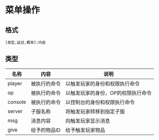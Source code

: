 # 菜单操作
## 格式
```code
[类型,延迟,概率]:内容
```
## 类型
|  名称   | 内容  | 说明  |
|  ----  | ----  | ----  |
| player | 被执行的命令 | 以触发玩家的身份和权限执行命令 |
| op | 被执行的命令 | 以触发玩家的身份，OP的权限执行命令 |
| console | 被执行的命令 | 以控制台的身份和权限执行命令 |
| server | 子服名称 | 将触发玩家转移到指定子服 |
| msg | 消息内容 | 向触发玩家显示消息 |
| give | 给予的物品ID | 给予触发玩家物品 |
